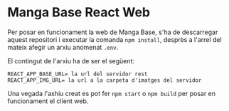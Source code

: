 # Manga Base React Web

Per posar en funcionament la web de Manga Base, s'ha de descarregar aquest repositori i executar la comanda `npm install`, desprès a l'arrel del mateix afegir un arxiu anomenat `.env`.

El contingut de l'arxiu ha de ser el següent:

```
REACT_APP_BASE_URL= la url del servidor rest
REACT_APP_IMG_URL= la url a la carpeta d'imatges del servidor
```

Una vegada l'axhiu creat es pot fer `npm start` o `npm build` per posar en funcionament el client web.
